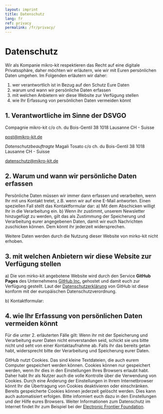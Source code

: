 ```yaml
---
layout: imprint
title: Datenschutz
lang: fr
ref: privacy
permalink: /fr/privacy/
---
```


# Datenschutz
Wir als Kompanie mikro-kit respektieren das Recht auf eine digitale Privatssphäre, daher möchten wir erläutern, wie wir mit Euren persönlichen Daten umgehen. Im Folgenden erläutern wir daher:

1. wer verantwortlich ist in Bezug auf den Schutz Eure Daten
2. warum und wann wir persönliche Daten erfassen
3. mit welchen Anbietern wir diese Website zur Verfügung stellen
4. wie Ihr Erfassung von persönlichen Daten vermeiden könnt

## 1. Verantwortliche im Sinne der DSVGO

Compagnie mikro-kit
c/o ch. du Bois-Gentil 38
1018 Lausanne
CH - Suisse  

post@mikro-kit.de

*Datenschutzbeauftragte*
Magali Tosato
c/o ch. du Bois-Gentil 38
1018 Lausanne
CH - Suisse    

datenschutz@mikro-kit.de


## 2. Warum und wann wir persönliche Daten erfassen
Persönliche Daten müssen wir immer dann erfassen und verarbeiten, wenn Ihr mit uns Kontakt tretet, z.B. wenn wir auf eine E-Mail antworten.
Einen speziellen Fall stellt das Kontaktformular dar:
a) Mit dem Abschicken willigt Ihr in die Verarbeitung ein.
b) Wenn ihr zustimmt, unserem Newsletter hinzugefügt zu werden, gilt das als Zustimmung der Speicherung und Verarbeitung eurer angegebenen Daten, damit wir euch Nachrichten zuschicken können. Dem könnt ihr jederzeit widersprechen.

Weitere Daten werden durch die Nutzung dieser Website von mirko-kit nicht erhoben.


## 3. mit welchen Anbietern wir diese Website zur Verfügung stellen
a) Die von mirko-kit angebotene Website wird durch den Service **GitHub Pages** des Unternehmens [GitHub Inc.](www.github.com) gehostet und damit euch zur Verfügung gestellt. Laut der [Datenschutzerklärung](https://help.github.com/articles/github-privacy-statement/#githubs-global-privacy-practices) von GitHub ist diese konform mit der europäischen Datenschutzverordnung.

b) Kontaktformular:

## 4. wie Ihr Erfassung von persönlichen Daten vermeiden könnt
Für die unter 2. erläuterten Fälle gilt: Wenn ihr mit der Speicherung und Verarbeitung eurer Daten nicht einverstanden seid, schickt sie uns bitte nicht und seht von einer  Kontaktaufnahme ab. Falls ihr das bereits getan habt, widersprecht bitte der Verarbeitung und Speicherung eurer Daten.

GitHub nutzt Cookies. Das sind kleine Textdateien, die auch eurem Computer gespeichert werden können. Cookies können nur gespeichert werden, wenn Ihr dies in den Einstellungen Ihres Browsers erlaubt habt. Daher habt Ihr als Nutzer auch die volle Kontrolle über die Verwendung von Cookies. Durch eine Änderung der Einstellungen in Ihrem Internetbrowser könnt Ihr die Übertragung von Cookies deaktivieren oder einschränken. Bereits gespeicherte Cookies können jederzeit gelöscht werden. Dies kann auch automatisiert erfolgen. Bitte informiert euch dazu in den Einstellungen und der Hilfe eures Browsers. Weiter Informationen zum Datenschutz im Internet findet Ihr zum Beispiel bei der [Electronic Frontier Foundation](https://www.eff.org/).

